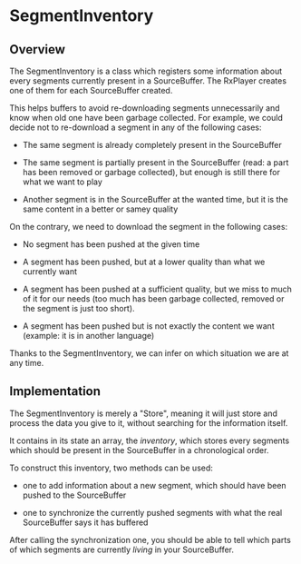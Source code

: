 # SegmentInventory #############################################################


## Overview ####################################################################

The SegmentInventory is a class which registers some information about every
segments currently present in a SourceBuffer.
The RxPlayer creates one of them for each SourceBuffer created.

This helps buffers to avoid re-downloading segments unnecessarily and know when
old one have been garbage collected.
For example, we could decide not to re-download a segment in any of the
following cases:

  - The same segment is already completely present in the SourceBuffer

  - The same segment is partially present in the SourceBuffer (read: a part has
    been removed or garbage collected), but enough is still there for what we
    want to play

  - Another segment is in the SourceBuffer at the wanted time, but it is the
    same content in a better or samey quality


On the contrary, we need to download the segment in the following cases:

  - No segment has been pushed at the given time

  - A segment has been pushed, but at a lower quality than what we currently
    want

  - A segment has been pushed at a sufficient quality, but we miss to much of it
    for our needs (too much has been garbage collected, removed or the segment
    is just too short).

  - A segment has been pushed but is not exactly the content we want
    (example: it is in another language)

Thanks to the SegmentInventory, we can infer on which situation we are at any time.



## Implementation ##############################################################

The SegmentInventory is merely a "Store", meaning it will just store and
process the data you give to it, without searching for the information itself.

It contains in its state an array, the _inventory_, which stores every segments
which should be present in the SourceBuffer in a chronological order.

To construct this inventory, two methods can be used:

  - one to add information about a new segment, which should have been pushed
    to the SourceBuffer

  - one to synchronize the currently pushed segments with what the real
    SourceBuffer says it has buffered

After calling the synchronization one, you should be able to tell which parts of
which segments are currently _living_ in your SourceBuffer.
